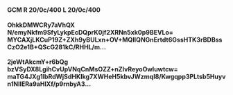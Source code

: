 #### GCM R 20/0c/400 L 20/0c/400
**OhkkDMWCRy7aVhQX**<br/>**N/emyNkfm9SfyLykpEcDQprK0jf2XRNn5xk0p9BEVLo=**<br/>**MYCAXjLKCuP19Z+ZXh9yBULxn+OV+MQIIQNGnErtdt6GssHTK3rBDBssCzO2e1B+QScG281kC/RHHL/m...**<br/><br/>
**2jeWtAkcmY+r6bQg**<br/>**bzVSyDX8LgihCvUpVNqCnMsOZZ+nZIvReyoOwluwtcw=**<br/>**maTG4JXg1lbRdWjSdHKIkg7XWHeH5kbvJWzmql8/Kwgqpp3PLtsb5Huyvn1NIIERa9aHIXf/p9rnbyA3...**